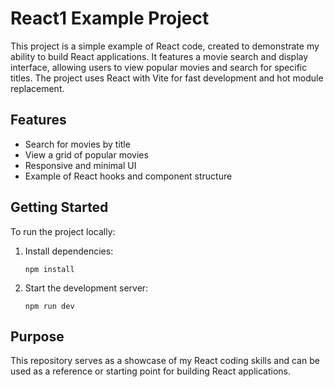 # React1 Example Project

This project is a simple example of React code, created to demonstrate my ability to build React applications. It features a movie search and display interface, allowing users to view popular movies and search for specific titles. The project uses React with Vite for fast development and hot module replacement.

## Features

- Search for movies by title
- View a grid of popular movies
- Responsive and minimal UI
- Example of React hooks and component structure

## Getting Started

To run the project locally:

1. Install dependencies:
   ```
   npm install
   ```
2. Start the development server:
   ```
   npm run dev
   ```

## Purpose

This repository serves as a showcase of my React coding skills and can be used as a reference or starting point for building React applications.
